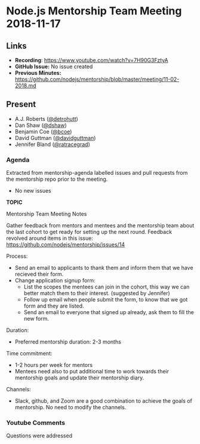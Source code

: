 # Node.js Mentorship Team Meeting 2018-11-17

## Links

* **Recording**: https://www.youtube.com/watch?v=7H90G3FztyA
* **GitHub Issue:** No issue created
* **Previous Minutes:** https://github.com/nodejs/mentorship/blob/master/meeting/11-02-2018.md

## Present

- A.J. Roberts ([@detrohutt](https://github.com/detrohutt))
- Dan Shaw ([@dshaw](https://github.com/dshaw))
- Benjamin Coe ([@bcoe](https://github.com/bcoe))
- David Guttman ([@davidguttman](https://github.com/davidguttman))
- Jennifer Bland ([@ratracegrad](https://github.com/ratracegrad))


### Agenda

Extracted from mentorship-agenda labelled issues and pull requests from the mentorship repo prior to the meeting.

- No new issues

**TOPIC**

Mentorship Team Meeting Notes

Gather feedback from mentors and mentees and the mentorship team about the last cohort to get ready for setting up the next round.
Feedback revolved around items in this issue: https://github.com/nodejs/mentorship/issues/14

Process:
- Send an email to applicants to thank them and inform them that we have recieved their form.
- Change application signup form:
  - List the scopes the mentees can join in the cohort, this way we can better match them to their interest. (suggested by Jennifer)
  - Follow up email when people submit the form, to know that we got form and they are listed.
  - Send an email to everyone that signed up already, ask them to fill the new form.

Duration:
- Preferred mentorship duration: 2-3 months

Time commitment:
- 1-2 hours per week for mentors
- Mentees need also to put additional time to work towards their mentorship goals and update their mentorship diary.

Channels:
- Slack, github, and Zoom are a good combination to achieve the goals of mentorship. No need to modify the channels.


### Youtube Comments

Questions were addressed
